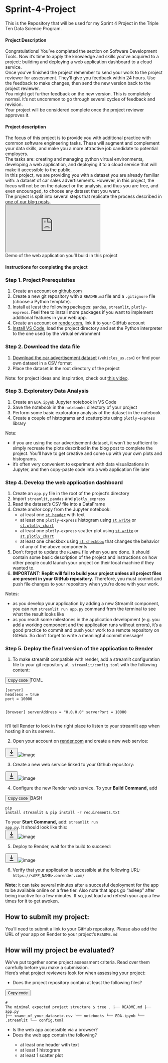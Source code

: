 # Sprint-4-Project
This is the Repository that will be used for my Sprint 4 Project in the Triple Ten Data Science Program.


<section class="theory-viewer prisma prisma_theme_light big-theory lesson__homework-theory"><section class="theory-viewer__blocking-layout-block theory-viewer__block theory-viewer__block_type_vertical-layout theory-viewer__block_layout"><section class="theory-viewer__block theory-viewer__block_type_markdown"><div class="Markdown base-markdown base-markdown_with-gallery markdown markdown_size_normal markdown_type_theory full-markdown"><h1>Project Description</h1><div class="paragraph">Congratulations! You’ve completed the section on Software Development Tools. Now it’s time to apply the knowledge and skills you’ve acquired to a project: building and deploying a web application dashboard to a cloud service.</div><div class="paragraph">Once you’ve finished the project remember to send your work to the project reviewer for assessment. They’ll give you feedback within 24 hours. Use the feedback to make changes, then send the new version back to the project reviewer.</div><div class="paragraph">You might get further feedback on the new version. This is completely normal. It’s not uncommon to go through several cycles of feedback and revision.</div><div class="paragraph">Your project will be considered complete once the project reviewer approves it.</div></div></section><section class="theory-viewer__block theory-viewer__block_type_markdown"><div class="Markdown base-markdown base-markdown_with-gallery markdown markdown_size_normal markdown_type_theory full-markdown"><h1>Project description</h1><div class="paragraph">The focus of this project is to provide you with additional practice with common software engineering tasks. These will augment and complement your data skills, and make you a more attractive job candidate to potential employers. </div><div class="paragraph">The tasks are: creating and managing python virtual environments, developing a web application, and deploying it to a cloud service that will make it accessible to the public.</div><div class="paragraph">In this project, we are providing you with a dataset you are already familiar with: a dataset of car sales advertisements. However, in this project, the focus will not be on the dataset or the analysis, and thus you are free, and even encouraged, to choose any dataset that you want.</div><div class="paragraph">The project is split into several steps that replicate the process described in <a href="https://www.practicum.blog/posts/deploying-data-science-web-apps-to-the-cloud" target="_blank">one of our blog posts</a>.</div><div class="paragraph"><div class="iframe-wrapper"><iframe allowfullscreen="" src="https://www.youtube.com/embed/bna15Zj6jUI"></iframe></div>
Demo of the web application you’ll build in this project</div></div></section><section class="theory-viewer__block theory-viewer__block_type_markdown"><div class="Markdown base-markdown base-markdown_with-gallery markdown markdown_size_normal markdown_type_theory full-markdown"><h1>Instructions for completing the project</h1></div></section><section class="theory-viewer__block theory-viewer__block_type_markdown"><div class="Markdown base-markdown base-markdown_with-gallery markdown markdown_size_normal markdown_type_theory full-markdown"><h3>Step 1. Project Prerequisites</h3><ol start="1"><li>Create an account on <a href="http://github.com" target="_blank">github.com</a></li><li>Create a new git repository with a <code class="code-inline code-inline_theme_light">README.md</code> file and a <code class="code-inline code-inline_theme_light">.gitignore</code> file (choose a Python template).</li><li>Install at least the following packages: <code class="code-inline code-inline_theme_light">pandas</code>, <code class="code-inline code-inline_theme_light">streamlit</code>, <code class="code-inline code-inline_theme_light">plotly-express</code>. Feel free to install more packages if you want to implement additional features in your web app.</li><li>Create an account on <a href="http://render.com" target="_blank">render.com</a>, link it to your GitHub account</li><li><a href="https://code.visualstudio.com/download" target="_blank">Install VS Code</a>, load the project directory and set the Python interpreter to the one used by the virtual environment</li></ol></div></section><section class="theory-viewer__block theory-viewer__block_type_markdown"><div class="Markdown base-markdown base-markdown_with-gallery markdown markdown_size_normal markdown_type_theory full-markdown"><h3>Step 2. Download <strong>the data file</strong></h3><ol start="1"><li><a href="https://practicum-content.s3.us-west-1.amazonaws.com/datasets/vehicles_us.csv" target="_blank">Download the car advertisement dataset</a> (<code class="code-inline code-inline_theme_light">vehicles_us.csv</code>) or find your own dataset in a CSV format</li><li>Place the dataset in the root directory of the project</li></ol><div class="paragraph">Note: for project ideas and inspiration, check out <a href="https://www.youtube.com/watch?v=JwSS70SZdyM" target="_blank">this video</a>.</div></div></section><section class="theory-viewer__block theory-viewer__block_type_markdown"><div class="Markdown base-markdown base-markdown_with-gallery markdown markdown_size_normal markdown_type_theory full-markdown"><h3>Step 3. Exploratory Data Analysis</h3><ol start="1"><li>Create an <code class="code-inline code-inline_theme_light">EDA.ipynb</code> Jupyter notebook in VS Code</li><li>Save the notebook in the <code class="code-inline code-inline_theme_light">notebooks</code> directory of your project</li><li>Perform some basic exploratory analysis of the dataset in the notebook</li><li>Create a couple of histograms and scatterplots using <code class="code-inline code-inline_theme_light">plotly-express</code> library</li></ol><div class="paragraph">Note: </div><ul><li>if you are using the car advertisement dataset, it won’t be sufficient to simply recreate the plots described in the blog post to complete the project. You’ll have to get creative and come up with your own plots and histograms.</li><li>it’s often very convenient to experiment with data visualizations in Jupyter, and then copy-paste code into a web application file later</li></ul></div></section><section class="theory-viewer__block theory-viewer__block_type_markdown"><div class="Markdown base-markdown base-markdown_with-gallery markdown markdown_size_normal markdown_type_theory full-markdown"><h3>Step 4. Develop the web application dashboard</h3><ol start="1"><li>Create an <code class="code-inline code-inline_theme_light">app.py</code> file in the root of the project’s directory</li><li>Import <code class="code-inline code-inline_theme_light">streamlit</code>, <code class="code-inline code-inline_theme_light">pandas</code> and <code class="code-inline code-inline_theme_light">plotly_express</code></li><li>Read the dataset’s CSV file into a DataFrame</li><li>Create and/or copy from the Jupyter notebook:
 <ul><li>at least one <a href="https://docs.streamlit.io/library/api-reference/text/st.header" target="_blank"><code class="code-inline code-inline_theme_light">st.header</code></a> with text</li><li>at least one <code class="code-inline code-inline_theme_light">plotly-express</code> histogram using <a href="https://docs.streamlit.io/library/api-reference/write-magic/st.write" target="_blank"><code class="code-inline code-inline_theme_light">st.write</code></a> or <a href="https://docs.streamlit.io/library/api-reference/charts/st.plotly_chart" target="_blank"><code class="code-inline code-inline_theme_light">st.plotly_chart</code></a></li><li>at least one <code class="code-inline code-inline_theme_light">plotly-express</code> scatter plot using <a href="https://docs.streamlit.io/library/api-reference/write-magic/st.write" target="_blank"><code class="code-inline code-inline_theme_light">st.write</code></a> or <a href="https://docs.streamlit.io/library/api-reference/charts/st.plotly_chart" target="_blank"><code class="code-inline code-inline_theme_light">st.plotly_chart</code></a></li><li>at least one checkbox using <a href="https://docs.streamlit.io/library/api-reference/widgets/st.checkbox" target="_blank"><code class="code-inline code-inline_theme_light">st.checkbox</code></a> that changes the behavior of any of the above components</li></ul></li><li>Don’t forget to update the <code class="code-inline code-inline_theme_light">README</code> file when you are done. It should contain some basic description of the project and instructions on how other people could launch your project on their local machine if they wanted to.</li><li><strong>IMPORTANT: Replit will fail to build your project unless all project files are present in your GitHub repository</strong>. Therefore, you must commit and push file changes to your repository when you’re done with your work.</li></ol><div class="paragraph">Notes: </div><ul><li>as you develop your application by adding a new Streamlit component, you can run <code class="code-inline code-inline_theme_light">streamlit run app.py</code> command from the terminal to see what the result looks like</li><li>as you reach some milestones in the application development (e.g. you add a working component and the application runs without errors), it’s a good practice to commit and push your work to a remote repository on GitHub. So don’t forget to write a meaningful commit message!</li></ul></div></section><section class="theory-viewer__block theory-viewer__block_type_markdown"><div class="Markdown base-markdown base-markdown_with-gallery markdown markdown_size_normal markdown_type_theory full-markdown"><h3>Step 5. Deploy the final version of the application to Render</h3><ol start="1"><li>To make streamlit compatible with render, add a streamlit configuration file to your git repository at <code class="code-inline code-inline_theme_light">.streamlit/config.toml</code> with the following content:</li></ol><div class="toml code-block code-block_theme_light"><div class="code-block__tools"><button class="code-block__clipboard" type="button">Copy code</button><span class="code-block__lang">TOML</span></div><div class="scrollable-default scrollable scrollable_theme_light code-block__scrollable prisma prisma_theme_light"><div></div><div class="scrollable__content-wrapper"><div class="scrollbar-remover scrollable__content-container" style="--scroll-bar-width: 18px; --scroll-bar-height: 18px;"><div class="scrollable__content"><pre class="code-block__code-wrapper"><code class="code-block__code toml">[server]
headless = true
port = 10000

[browser]
serverAddress = "0.0.0.0"
serverPort = 10000 </code></pre><div></div></div></div></div><section class="scrollbar-default scrollbar scrollbar_vertical scrollbar_hidden scrollable__scrollbar scrollable__scrollbar_type_vertical" size="1" style="--scrollbar-offset-size: 177px; --scrollbar-control-size: 177px; --scrollbar-control-container-size: 100%; --scrollbar-scale: 1; --scrollbar-control-offset: 0;"><div class="scrollbar__control-container"><div class="scrollbar__control"><div class="scrollbar__control-line"></div></div></div></section><section class="scrollbar-default scrollbar scrollbar_horizontal scrollbar_hidden scrollable__scrollbar scrollable__scrollbar_type_horizontal" size="1" style="--scrollbar-offset-size: 688px; --scrollbar-control-size: 688px; --scrollbar-control-container-size: 100%; --scrollbar-scale: 1; --scrollbar-control-offset: 0;"><div class="scrollbar__control-container"><div class="scrollbar__control"><div class="scrollbar__control-line"></div></div></div></section></div></div><div class="paragraph">It’ll tell Render to look in the right place to listen to your streamlit app when hosting it on its servers.</div><ol start="2"><li>Open your account on <a href="http://render.com" target="_blank">render.com</a> and create a new web service:</li></ol><div class="paragraph paragraph_has-one-child"><div class="downloadable-image prisma prisma_theme_light"><button class="prisma-button prisma-button_icon-placement_left prisma-button_position-in-group_none prisma-button_size_s prisma-button_view_ghost downloadable-image__button"><span class="prisma-button__content"><span class="prisma-button__text"><span class="prisma-button__label"><svg class="prisma-icon prisma-icon_type_arrows-download-24 downloadable-image__icon" width="24" height="24" viewBox="0 0 24 24" fill="none"><path fill-rule="evenodd" clip-rule="evenodd" d="M12 3C11.45 3 11 3.45 11 4V10.9219C11 11.6763 11.0854 12.4276 11.254 13.1613L11.0483 13.3684L10.8331 13.0242C10.4323 12.3835 9.96022 11.7902 9.42583 11.2558L8.46 10.29C8.07 9.89999 7.44 9.89999 7.05 10.29C6.66 10.68 6.66 11.32 7.05 11.71L10.9404 15.5926C11.526 16.1769 12.474 16.1769 13.0596 15.5926L16.95 11.71C17.34 11.32 17.34 10.68 16.95 10.29C16.56 9.89999 15.93 9.89999 15.54 10.29L14.5742 11.2558C14.0398 11.7902 13.5677 12.3835 13.1669 13.0242L12.9517 13.3684L12.746 13.1613C12.9146 12.4276 13 11.6763 13 10.9219V4C13 3.45 12.55 3 12 3ZM7 19C6.44772 19 6 19.4477 6 20C6 20.5523 6.44772 21 7 21H17C17.5523 21 18 20.5523 18 20C18 19.4477 17.5523 19 17 19H7Z" fill="currentColor" fill-opacity="0.85"></path></svg></span></span></span></button><img src="https://practicum-content.s3.us-west-1.amazonaws.com/data-eng/SDT/sdt-pr-v2-01.png?etag=3b3aeba0f3b456d27fc7fc083d123bcd" alt="image" class="image image_expandable"></div></div><ol start="3"><li>Create a new web service linked to your Github repository:</li></ol><div class="paragraph paragraph_has-one-child"><div class="downloadable-image prisma prisma_theme_light"><button class="prisma-button prisma-button_icon-placement_left prisma-button_position-in-group_none prisma-button_size_s prisma-button_view_ghost downloadable-image__button"><span class="prisma-button__content"><span class="prisma-button__text"><span class="prisma-button__label"><svg class="prisma-icon prisma-icon_type_arrows-download-24 downloadable-image__icon" width="24" height="24" viewBox="0 0 24 24" fill="none"><path fill-rule="evenodd" clip-rule="evenodd" d="M12 3C11.45 3 11 3.45 11 4V10.9219C11 11.6763 11.0854 12.4276 11.254 13.1613L11.0483 13.3684L10.8331 13.0242C10.4323 12.3835 9.96022 11.7902 9.42583 11.2558L8.46 10.29C8.07 9.89999 7.44 9.89999 7.05 10.29C6.66 10.68 6.66 11.32 7.05 11.71L10.9404 15.5926C11.526 16.1769 12.474 16.1769 13.0596 15.5926L16.95 11.71C17.34 11.32 17.34 10.68 16.95 10.29C16.56 9.89999 15.93 9.89999 15.54 10.29L14.5742 11.2558C14.0398 11.7902 13.5677 12.3835 13.1669 13.0242L12.9517 13.3684L12.746 13.1613C12.9146 12.4276 13 11.6763 13 10.9219V4C13 3.45 12.55 3 12 3ZM7 19C6.44772 19 6 19.4477 6 20C6 20.5523 6.44772 21 7 21H17C17.5523 21 18 20.5523 18 20C18 19.4477 17.5523 19 17 19H7Z" fill="currentColor" fill-opacity="0.85"></path></svg></span></span></span></button><img src="https://practicum-content.s3.us-west-1.amazonaws.com/data-eng/SDT/sdt-pr-v2-02.png?etag=f516fc54966d96fe5a72277d4b644416" alt="image" class="image image_expandable"></div></div><ol start="4"><li>Configure the new Render web service. To your <strong>Build Command,</strong> add</li></ol><div class="bash code-block code-block_theme_light"><div class="code-block__tools"><button class="code-block__clipboard" type="button">Copy code</button><span class="code-block__lang">BASH</span></div><div class="scrollable-default scrollable scrollable_theme_light code-block__scrollable prisma prisma_theme_light"><div></div><div class="scrollable__content-wrapper"><div class="scrollbar-remover scrollable__content-container" style="--scroll-bar-width: 18px; --scroll-bar-height: 18px;"><div class="scrollable__content"><pre class="code-block__code-wrapper"><code class="code-block__code bash">pip install streamlit &amp; pip install -r requirements.txt </code></pre><div></div></div></div></div><section class="scrollbar-default scrollbar scrollbar_vertical scrollbar_hidden scrollable__scrollbar scrollable__scrollbar_type_vertical" size="1" style="--scrollbar-offset-size: 34px; --scrollbar-control-size: 34px; --scrollbar-control-container-size: 100%; --scrollbar-scale: 1; --scrollbar-control-offset: 0;"><div class="scrollbar__control-container"><div class="scrollbar__control"><div class="scrollbar__control-line"></div></div></div></section><section class="scrollbar-default scrollbar scrollbar_horizontal scrollbar_hidden scrollable__scrollbar scrollable__scrollbar_type_horizontal" size="1" style="--scrollbar-offset-size: 688px; --scrollbar-control-size: 688px; --scrollbar-control-container-size: 100%; --scrollbar-scale: 1; --scrollbar-control-offset: 0;"><div class="scrollbar__control-container"><div class="scrollbar__control"><div class="scrollbar__control-line"></div></div></div></section></div></div><div class="paragraph">To your <strong>Start Command,</strong> add: <code class="code-inline code-inline_theme_light">streamlit run app.py</code>. It should look like this:</div><div class="paragraph paragraph_has-one-child"><div class="downloadable-image prisma prisma_theme_light"><button class="prisma-button prisma-button_icon-placement_left prisma-button_position-in-group_none prisma-button_size_s prisma-button_view_ghost downloadable-image__button"><span class="prisma-button__content"><span class="prisma-button__text"><span class="prisma-button__label"><svg class="prisma-icon prisma-icon_type_arrows-download-24 downloadable-image__icon" width="24" height="24" viewBox="0 0 24 24" fill="none"><path fill-rule="evenodd" clip-rule="evenodd" d="M12 3C11.45 3 11 3.45 11 4V10.9219C11 11.6763 11.0854 12.4276 11.254 13.1613L11.0483 13.3684L10.8331 13.0242C10.4323 12.3835 9.96022 11.7902 9.42583 11.2558L8.46 10.29C8.07 9.89999 7.44 9.89999 7.05 10.29C6.66 10.68 6.66 11.32 7.05 11.71L10.9404 15.5926C11.526 16.1769 12.474 16.1769 13.0596 15.5926L16.95 11.71C17.34 11.32 17.34 10.68 16.95 10.29C16.56 9.89999 15.93 9.89999 15.54 10.29L14.5742 11.2558C14.0398 11.7902 13.5677 12.3835 13.1669 13.0242L12.9517 13.3684L12.746 13.1613C12.9146 12.4276 13 11.6763 13 10.9219V4C13 3.45 12.55 3 12 3ZM7 19C6.44772 19 6 19.4477 6 20C6 20.5523 6.44772 21 7 21H17C17.5523 21 18 20.5523 18 20C18 19.4477 17.5523 19 17 19H7Z" fill="currentColor" fill-opacity="0.85"></path></svg></span></span></span></button><img src="https://practicum-content.s3.us-west-1.amazonaws.com/data-eng/SDT/sdt-pr-v2-03.png?etag=c7138c0b557822519ce426c802d81ce6" alt="image" class="image image_expandable"></div></div><ol start="5"><li>Deploy to Render, wait for the build to succeed:</li></ol><div class="paragraph paragraph_has-one-child"><div class="downloadable-image prisma prisma_theme_light"><button class="prisma-button prisma-button_icon-placement_left prisma-button_position-in-group_none prisma-button_size_s prisma-button_view_ghost downloadable-image__button"><span class="prisma-button__content"><span class="prisma-button__text"><span class="prisma-button__label"><svg class="prisma-icon prisma-icon_type_arrows-download-24 downloadable-image__icon" width="24" height="24" viewBox="0 0 24 24" fill="none"><path fill-rule="evenodd" clip-rule="evenodd" d="M12 3C11.45 3 11 3.45 11 4V10.9219C11 11.6763 11.0854 12.4276 11.254 13.1613L11.0483 13.3684L10.8331 13.0242C10.4323 12.3835 9.96022 11.7902 9.42583 11.2558L8.46 10.29C8.07 9.89999 7.44 9.89999 7.05 10.29C6.66 10.68 6.66 11.32 7.05 11.71L10.9404 15.5926C11.526 16.1769 12.474 16.1769 13.0596 15.5926L16.95 11.71C17.34 11.32 17.34 10.68 16.95 10.29C16.56 9.89999 15.93 9.89999 15.54 10.29L14.5742 11.2558C14.0398 11.7902 13.5677 12.3835 13.1669 13.0242L12.9517 13.3684L12.746 13.1613C12.9146 12.4276 13 11.6763 13 10.9219V4C13 3.45 12.55 3 12 3ZM7 19C6.44772 19 6 19.4477 6 20C6 20.5523 6.44772 21 7 21H17C17.5523 21 18 20.5523 18 20C18 19.4477 17.5523 19 17 19H7Z" fill="currentColor" fill-opacity="0.85"></path></svg></span></span></span></button><img src="https://practicum-content.s3.us-west-1.amazonaws.com/data-eng/SDT/sdt-pr-v2-04.png?etag=8eb12b130758c89a1eab463f96c44a17" alt="image" class="image image_expandable"></div></div><ol start="6"><li>Verify that your application is accessible at the following URL: <code class="code-inline code-inline_theme_light">https://&lt;APP_NAME&gt;.onrender.com/</code></li></ol><div class="paragraph"><strong>Note:</strong> it can take several minutes after a succesful deployment for the app to be available online on a free tier. Also note that apps go “asleep” after being inactive for a few minutes. If so, just load and refresh your app a few times for it to get awoken.</div></div></section><section class="theory-viewer__block theory-viewer__block_type_markdown"><div class="Markdown base-markdown base-markdown_with-gallery markdown markdown_size_normal markdown_type_theory full-markdown"><h2>How to submit my project:</h2><div class="paragraph">You’ll need to submit a link to your GitHub repository. Please also add the URL of your app on Render to your project’s <code class="code-inline code-inline_theme_light">README.md</code></div></div></section><section class="theory-viewer__block theory-viewer__block_type_markdown"><div class="Markdown base-markdown base-markdown_with-gallery markdown markdown_size_normal markdown_type_theory full-markdown"><h2>How will my project be evaluated?</h2><div class="paragraph">We've put together some project assessment criteria. Read over them carefully before you make a submission.</div><div class="paragraph">Here’s what project reviewers look for when assessing your project:</div><ul><li>Does the project repository contain at least the following files?</li></ul><div class="code-block code-block_theme_light"><div class="code-block__tools"><button class="code-block__clipboard" type="button">Copy code</button></div><div class="scrollable-default scrollable scrollable_theme_light code-block__scrollable prisma prisma_theme_light"><div></div><div class="scrollable__content-wrapper"><div class="scrollbar-remover scrollable__content-container" style="--scroll-bar-width: 18px; --scroll-bar-height: 18px;"><div class="scrollable__content"><pre class="code-block__code-wrapper"><code class="code-block__code"># The minimal expected project structure
$ tree
.
├── README.md
├── app.py
├── &lt;name_of_your_dataset&gt;.csv
└── notebooks
    └── EDA.ipynb
└── .streamlit
    └── config.toml </code></pre><div></div></div></div></div><section class="scrollbar-default scrollbar scrollbar_vertical scrollable__scrollbar scrollable__scrollbar_type_vertical" style="--scrollbar-offset-size: 232px; --scrollbar-control-size: 216.83076923076925px; --scrollbar-control-container-size: 100%; --scrollbar-scale: 1; --scrollbar-control-offset: 0;"><div class="scrollbar__control-container"><div class="scrollbar__control"><div class="scrollbar__control-line"></div></div></div></section><section class="scrollbar-default scrollbar scrollbar_horizontal scrollbar_hidden scrollable__scrollbar scrollable__scrollbar_type_horizontal" size="1" style="--scrollbar-offset-size: 688px; --scrollbar-control-size: 688px; --scrollbar-control-container-size: 100%; --scrollbar-scale: 1; --scrollbar-control-offset: 0;"><div class="scrollbar__control-container"><div class="scrollbar__control"><div class="scrollbar__control-line"></div></div></div></section></div></div><ul><li>Is the web app accessible via a browser?</li><li>Does the web app contain the following?
  <ul><li>at least one header with text</li><li>at least 1 histogram</li><li>at least 1 scatter plot</li></ul></li></ul></div></section></section></section>
